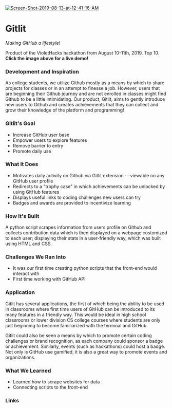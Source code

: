 <a href="https://devpost.com/software/gitlit-5zwep9"><img src="https://i.ibb.co/wwWhVQv/Screen-Shot-2019-08-13-at-12-41-16-AM.png" alt="Screen-Shot-2019-08-13-at-12-41-16-AM" border="0" /></a><br>

# Gitlit

_Making GitHub a lifestyle!_

Product of the VioletHacks hackathon from August 10-11th, 2019. Top 10. **Click the image above for a live demo!**

### Development and Inspiration
As college students, we utilize Github mostly as a means by which to share projects for classes or in an attempt to finesse a job. However, users that are beginning their Github journey and are not enrolled in classes might find Github to be a little intimidating. Our product, Gitlit, aims to gently introduce new users to Github and creates achievements that they can collect and grow their knowledge of the platform and programming!

### Gitlit's Goal
* Increase GitHub user base
* Empower users to explore features
* Remove barrier to entry
* Promote daily use

### What It Does
* Motivates daily activity on Github via Gitlit extension -- viewable on any GitHub user profile
* Redirects to a "trophy case" in which achievements can be unlocked by using GitHub features
* Displays useful links to coding challenges new users can try
* Badges and awards are provided to incentivize learning

### How It's Built
A python script scrapes information from users profile on Github and collects contribution data which is then displayed on a webpage customized to each user; displaying their stats in a user-friendly way, which was built using HTML and CSS.

### Challenges We Ran Into
* It was our first time creating python scripts that the front-end would interact with
* First time working with GitHub API

### Application
Gitlit has several applications, the first of which being the ability to be used in classrooms where first time users of GitHub can be introduced to its many features in a friendly way. This would be ideal in high school classrooms or lower division CS college courses where students are only just beginning to become familiarized with the terminal and GitHub. 

Gitlit could also be seen a means by which to promote certain coding challenges or brand recognition, as each company could sponsor a badge or achievement. Similarly, events (such as hackathons) could host a badge. Not only is GitHub use gamified, it is also a great way to promote events and organizations.

### What We Learned
* Learned how to scrape websites for data
* Connecting scripts to the front-end

### Links
